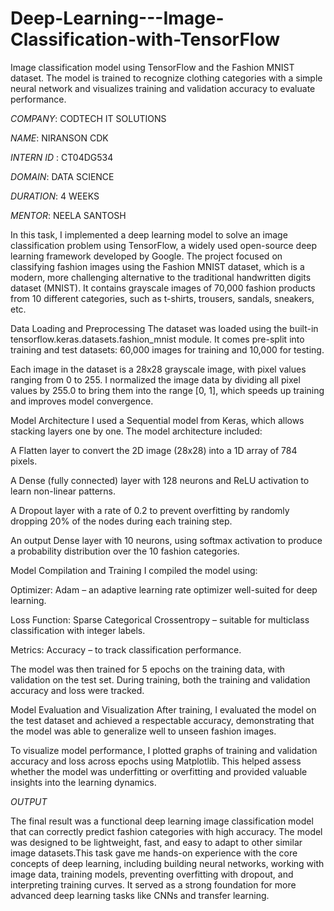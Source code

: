 # Deep-Learning---Image-Classification-with-TensorFlow
Image classification model using TensorFlow and the Fashion MNIST dataset. The model is trained to recognize clothing categories with a simple neural network and visualizes training and validation accuracy to evaluate performance.

*COMPANY*: CODTECH IT SOLUTIONS

*NAME*: NIRANSON CDK

*INTERN ID* : CT04DG534

*DOMAIN*: DATA SCIENCE

*DURATION*: 4 WEEKS

*MENTOR*: NEELA SANTOSH

In this task, I implemented a deep learning model to solve an image classification problem using TensorFlow, a widely used open-source deep learning framework developed by Google. The project focused on classifying fashion images using the Fashion MNIST dataset, which is a modern, more challenging alternative to the traditional handwritten digits dataset (MNIST). It contains grayscale images of 70,000 fashion products from 10 different categories, such as t-shirts, trousers, sandals, sneakers, etc.

Data Loading and Preprocessing
The dataset was loaded using the built-in tensorflow.keras.datasets.fashion_mnist module. It comes pre-split into training and test datasets: 60,000 images for training and 10,000 for testing.

Each image in the dataset is a 28x28 grayscale image, with pixel values ranging from 0 to 255. I normalized the image data by dividing all pixel values by 255.0 to bring them into the range [0, 1], which speeds up training and improves model convergence.

Model Architecture
I used a Sequential model from Keras, which allows stacking layers one by one. The model architecture included:

A Flatten layer to convert the 2D image (28x28) into a 1D array of 784 pixels.

A Dense (fully connected) layer with 128 neurons and ReLU activation to learn non-linear patterns.

A Dropout layer with a rate of 0.2 to prevent overfitting by randomly dropping 20% of the nodes during each training step.

An output Dense layer with 10 neurons, using softmax activation to produce a probability distribution over the 10 fashion categories.

Model Compilation and Training
I compiled the model using:

Optimizer: Adam – an adaptive learning rate optimizer well-suited for deep learning.

Loss Function: Sparse Categorical Crossentropy – suitable for multiclass classification with integer labels.

Metrics: Accuracy – to track classification performance.

The model was then trained for 5 epochs on the training data, with validation on the test set. During training, both the training and validation accuracy and loss were tracked.

Model Evaluation and Visualization
After training, I evaluated the model on the test dataset and achieved a respectable accuracy, demonstrating that the model was able to generalize well to unseen fashion images.

To visualize model performance, I plotted graphs of training and validation accuracy and loss across epochs using Matplotlib. This helped assess whether the model was underfitting or overfitting and provided valuable insights into the learning dynamics.

*OUTPUT*

The final result was a functional deep learning image classification model that can correctly predict fashion categories with high accuracy. The model was designed to be lightweight, fast, and easy to adapt to other similar image datasets.This task gave me hands-on experience with the core concepts of deep learning, including building neural networks, working with image data, training models, preventing overfitting with dropout, and interpreting training curves. It served as a strong foundation for more advanced deep learning tasks like CNNs and transfer learning.
